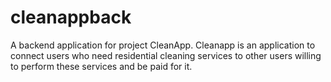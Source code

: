 # cleanappback
A backend application for project CleanApp. Cleanapp is an application to connect users who need residential cleaning services to other users willing to perform these services and be paid for it.
